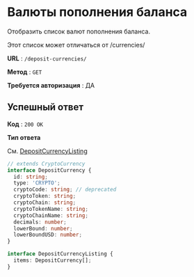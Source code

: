 # Валюты пополнения баланса

Отобразить список валют пополнения баланса.

Этот список может отличаться от /currencies/

**URL** : `/deposit-currencies/`

**Метод** : `GET`

**Требуется авторизация** : ДА

## Успешный ответ

**Код** : `200 OK`

**Тип ответа**

См. [DepositCurrencyListing](/api-docs/types.md#DepositCurrencyListing)

```typescript
// extends CryptoCurrency
interface DepositCurrency {
  id: string;
  type: 'CRYPTO';
  cryptoCode: string; // deprecated
  cryptoToken: string;
  cryptoChain: string;
  cryptoTokenName: string;
  cryptoChainName: string;
  decimals: number;
  lowerBound: number;
  lowerBoundUSD: number;
}

interface DepositCurrencyListing {
  items: DepositCurrency[];
}
```
